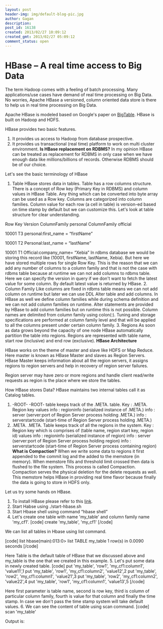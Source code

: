 ```yaml
---
layout: post
header-img: img/default-blog-pic.jpg
author: Gagan
description: 
post_id: 16138
created: 2013/02/27 10:09:12
created_gmt: 2013/02/27 05:09:12
comment_status: open
---
```


# HBase – A real time access to Big Data

The term Hadoop comes with a feeling of batch processing. Many applications/use cases have demand of real time processing on Big Data. No worries, Apache HBase a versioned, column oriented data store is there to help us in real time processing on Big Data.

Apache HBase is modeled based on Google's paper on [BigTable][1]. HBase is built on Hadoop and HDFS.

HBase provides two basic features. 

  1. It provides us access to Hadoop from database prospective.
  2. It provides us transactional (real time) platform to work on multi cluster environment.
**Is HBase replacement on RDBMS?** In my opinion HBase can be treated as replacement for RDBMS in only case when we have enough data like millions/billions of records. Otherwise RDBMS should be of our choice.

Let's see the basic terminology of HBase 

  1. Table HBase stores data in tables. Table has a row columns structure. There is a concept of Row key (Primary Key in RDBMS) and column values in HBase Table. Any thing which can be converted into byte array can be used as a Row key. Columns are categorized into column families. Column value for each row (a cell in table) is version-ed based on time stamp by default but we can customize this. Let's look at table structure for clear understanding. 

Row Key
Version
ColumnFamily personal
ColumnFamily official

10001
T3
personal:first_name = “firstName”

10001
T2
Personal:last_name = “lastName”

10001
T1
Official:company_name= “Xebia”
In rdbms database we would be storing this record like (10001, firstName, lastName, Xebia). But here we have stored multiple rows for single Row Key. This is the reason that we can add any number of columns to a column family and that is not the case with rdbms table because at runtime we can not add columns to rdbms table. Here we can specify the version in query if we don't want to fetch the latest value for some column. By default latest value is returned by HBase.
  2. Column Family Like columns are fixed in rdbms table means we can not add column on runtime but later we can use DDL Alter table and add columns. In HBase as well we define column families while during schema definition and we can not add column families on runtime. Alter statements are provided by HBase to add column families but on runtime this is not possible. Column names are delimited from column family using colon(:). Tuning and storage specifications are performed at column family level and that will be applied to all the columns present under certain column family.
  3. Regions As soon as data grows beyond the capacity of one node HBase automatically partition the table into regions. Regions are represented with table name, start row (inclusive) and end row (exclusive).
**HBase Architecture**

HBase works on the theme of master and slave like HDFS or Map Reduce. Here master is known as HBase Master and slaves as Region Servers. HBase Master keeps information about all the region servers, it assigns regions to region servers and help in recovery of region server failures.

Region server may have zero or more regions and handle client read/write requests as region is the place where we store the tables.

How HBase stores Data? HBase maintains two internal tables call it as Catalog tables. 

  1. -ROOT- -ROOT- table keeps track of the .META. table. Key : .META. Region key values info : regioninfo (serialized instance of .META.) info : server (server:port of Region Server process holding .META.) info : serverstartcode (start-time of Region Server process holding .META.)
  2. .META. .META. Table keeps track of all the regions in the system. Key : Region key which is comprises of (table name, region start key, region id) values info : regioninfo (serialized instance of region) info : server (server:port of Region Server process holding region) info : serverstartcode (start-time of Region Server process containing region)
**What is Compaction?** When we write some data to regions it first appended to the commit log and the added to the memstore (in memory). When memstore fills and threshold limit crossed then data is flushed to the file system. This process is called Compaction. Compaction serves the physical deletion for the delete requests as well. This memstore helps HBase in providing real time flavor because finally the data is going to store in HDFS only.

Let us try some hands on HBase. 

  1. To install HBase please refer to this [link][2].
  2. Start Habse using ./start-hbase.sh
  3. Start Hbase shell using command “hbase shell”
  4. Let's create one table with name 'my_table' and column family name 'my_cf1'. [code] create 'my_table', 'my_cf1' [/code]

We can list all tables in Hbase using list command.

[code] list hbase(main):013:0> list TABLE my_table 1 row(s) in 0.0090 seconds [/code]

Here Table is the default table of HBase that we discussed above and my_table is the one that we created in this example.
  5. Let's put some data in newly created table. [code] put 'my_table', 'row1', 'my_cf1:column1', 'value11',1 put 'my_table', 'row1', 'my_cf1:column2', 'value12',2 put 'my_table', 'row2', 'my_cf1:column1', 'value21',3 put 'my_table', 'row2', 'my_cf1:column2', 'value22',4 put 'my_table', 'row1', 'my_cf1:column1', 'value13',5 [/code]

Here first parameter is table name, second is row key, third is column of particular column family, fourth is value for that column and finally the time stamp. In case we don't pass the time stamp system will take default values.
  6. We can see the content of table using scan command. [code] scan 'my_table'

Output is:

   [1]: http://research.google.com/archive/bigtable.html (Google Big Table)
   [2]: http://hbase.apache.org/book/quickstart.html (HBase Installation)